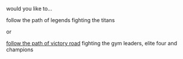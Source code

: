 would you like to...

follow the path of legends
fighting the titans

or

[follow the path of victory road](cortondo-gym.md)
fighting the gym leaders, elite four and champions